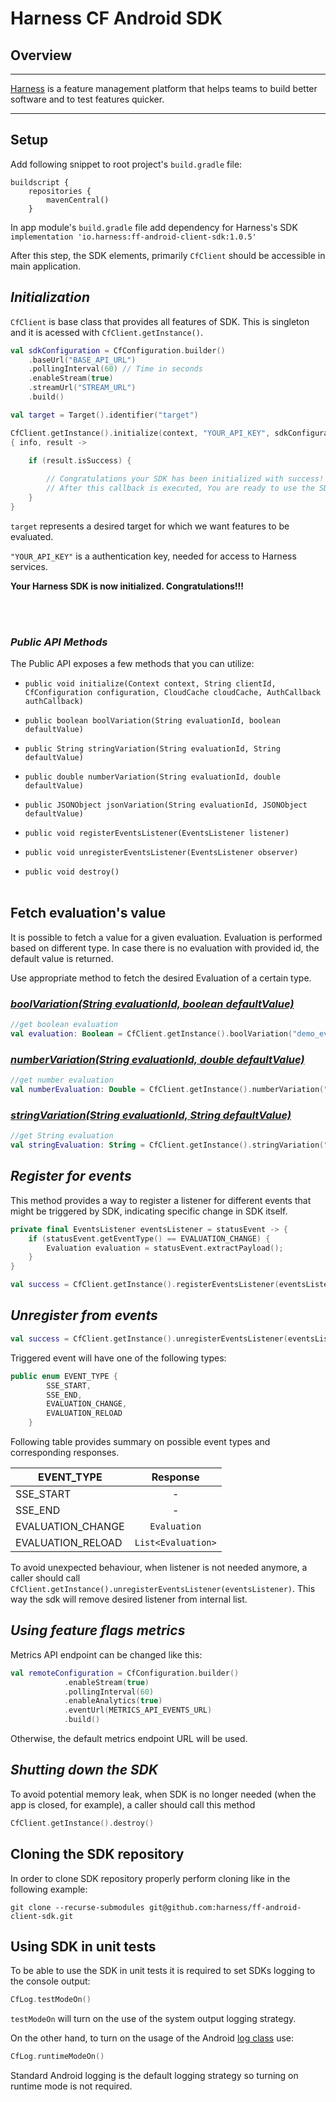 Harness CF Android SDK
========================
## Overview

-------------------------
[Harness](https://www.harness.io/) is a feature management platform that helps teams to build better software and to test features quicker.

-------------------------

## Setup

Add following snippet to root project's `build.gradle` file:
```
buildscript {
    repositories {
        mavenCentral()
    }
```

In app module's `build.gradle` file add dependency for Harness's SDK
`implementation 'io.harness:ff-android-client-sdk:1.0.5'`

After this step, the SDK elements, primarily `CfClient` should be accessible in main application.

## **_Initialization_**
`CfClient` is base class that provides all features of SDK. This is singleton and it is acessed with `CfClient.getInstance()`. 

```Kotlin
val sdkConfiguration = CfConfiguration.builder()
    .baseUrl("BASE_API_URL")
    .pollingInterval(60) // Time in seconds
    .enableStream(true)
    .streamUrl("STREAM_URL")
    .build()

val target = Target().identifier("target")

CfClient.getInstance().initialize(context, "YOUR_API_KEY", sdkConfiguration, target) 
{ info, result ->

    if (result.isSuccess) {
        
        // Congratulations your SDK has been initialized with success!
        // After this callback is executed, You are ready to use the SDK!                        
    }
}
```

`target` represents a desired target for which we want features to be evaluated.

`"YOUR_API_KEY"` is a authentication key, needed for access to Harness services.


**Your Harness SDK is now initialized. Congratulations!!!**

<br><br>
### **_Public API Methods_** ###
The Public API exposes a few methods that you can utilize:

* `public void initialize(Context context, String clientId, CfConfiguration configuration, CloudCache cloudCache, AuthCallback authCallback)`

* `public boolean boolVariation(String evaluationId, boolean defaultValue)`

* `public String stringVariation(String evaluationId, String defaultValue)`

* `public double numberVariation(String evaluationId, double defaultValue)`

* `public JSONObject jsonVariation(String evaluationId, JSONObject defaultValue)`

* `public void registerEventsListener(EventsListener listener)`

* `public void unregisterEventsListener(EventsListener observer)`

* `public void destroy()`
<br><br>


## Fetch evaluation's value
It is possible to fetch a value for a given evaluation. Evaluation is performed based on different type. In case there is no evaluation with provided id, the default value is returned.

Use appropriate method to fetch the desired Evaluation of a certain type.

### <u>_boolVariation(String evaluationId, boolean defaultValue)_</u>
```Kotlin
//get boolean evaluation
val evaluation: Boolean = CfClient.getInstance().boolVariation("demo_evaluation", false)  
```
### <u>_numberVariation(String evaluationId, double defaultValue)_</u>
```Kotlin
//get number evaluation
val numberEvaluation: Double = CfClient.getInstance().numberVariation("demo_number_evaluation", 0)  
```

### <u>_stringVariation(String evaluationId, String defaultValue)_</u>
```Kotlin
//get String evaluation
val stringEvaluation: String = CfClient.getInstance().stringVariation("demo_string_evaluation", "demo_value")  
```

## _Register for events_
This method provides a way to register a listener for different events that might be triggered by SDK, indicating specific change in SDK itself.

```Kotlin
private final EventsListener eventsListener = statusEvent -> {
    if (statusEvent.getEventType() == EVALUATION_CHANGE) {
        Evaluation evaluation = statusEvent.extractPayload();
    }
}

val success = CfClient.getInstance().registerEventsListener(eventsListener)
```

## _Unregister from events_
```Kotlin
val success = CfClient.getInstance().unregisterEventsListener(eventsListener)
```

Triggered event will have one of the following types:

```Java
public enum EVENT_TYPE {
        SSE_START, 
        SSE_END, 
        EVALUATION_CHANGE,
        EVALUATION_RELOAD
    }
```
Following table provides summary on possible event types and corresponding responses.

| EVENT_TYPE        | Response          |         
| -------------     |:-------:          |      
| SSE_START         | -                 |
| SSE_END           | -                 |
| EVALUATION_CHANGE | `Evaluation`      | 
| EVALUATION_RELOAD | `List<Evaluation>`|


To avoid unexpected behaviour, when listener is not needed anymore, a caller should call 
`CfClient.getInstance().unregisterEventsListener(eventsListener)`. This way the sdk will remove desired listener from internal list.

## _Using feature flags metrics_

Metrics API endpoint can be changed like this:
```kotlin
val remoteConfiguration = CfConfiguration.builder()
            .enableStream(true)
            .pollingInterval(60)
            .enableAnalytics(true)
            .eventUrl(METRICS_API_EVENTS_URL)
            .build()
```

Otherwise, the default metrics endpoint URL will be used.

## _Shutting down the SDK_
To avoid potential memory leak, when SDK is no longer needed (when the app is closed, for example), a caller should call this method
```Kotlin
CfClient.getInstance().destroy()
```

## Cloning the SDK repository

In order to clone SDK repository properly perform cloning like in the following example:

```
git clone --recurse-submodules git@github.com:harness/ff-android-client-sdk.git
``` 

## Using SDK in unit tests

To be able to use the SDK in unit tests it is required to set SDKs logging to the console output:

```Kotlin
CfLog.testModeOn()
```

`testModeOn` will turn on the use of the system output logging strategy. 

On the other hand, to turn on the usage of the Android [log class](https://developer.android.com/reference/android/util/Log) use:

```Kotlin
CfLog.runtimeModeOn()
``` 

Standard Android logging is the default logging strategy so turning on runtime mode is not required. 
